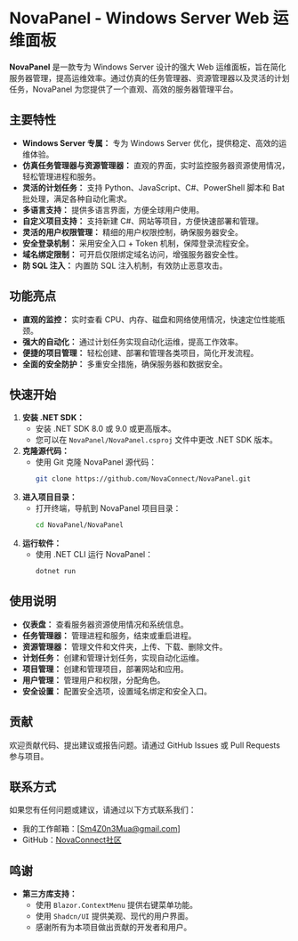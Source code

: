 # NovaPanel - Windows Server Web 运维面板

**NovaPanel** 是一款专为 Windows Server 设计的强大 Web 运维面板，旨在简化服务器管理，提高运维效率。通过仿真的任务管理器、资源管理器以及灵活的计划任务，NovaPanel 为您提供了一个直观、高效的服务器管理平台。

## 主要特性

* **Windows Server 专属：** 专为 Windows Server 优化，提供稳定、高效的运维体验。
* **仿真任务管理器与资源管理器：** 直观的界面，实时监控服务器资源使用情况，轻松管理进程和服务。
* **灵活的计划任务：** 支持 Python、JavaScript、C#、PowerShell 脚本和 Bat 批处理，满足各种自动化需求。
* **多语言支持：** 提供多语言界面，方便全球用户使用。
* **自定义项目支持：** 支持新建 C#、网站等项目，方便快速部署和管理。
* **灵活的用户权限管理：** 精细的用户权限控制，确保服务器安全。
* **安全登录机制：** 采用安全入口 + Token 机制，保障登录流程安全。
* **域名绑定限制：** 可开启仅限绑定域名访问，增强服务器安全性。
* **防 SQL 注入：** 内置防 SQL 注入机制，有效防止恶意攻击。

## 功能亮点

* **直观的监控：** 实时查看 CPU、内存、磁盘和网络使用情况，快速定位性能瓶颈。
* **强大的自动化：** 通过计划任务实现自动化运维，提高工作效率。
* **便捷的项目管理：** 轻松创建、部署和管理各类项目，简化开发流程。
* **全面的安全防护：** 多重安全措施，确保服务器和数据安全。

## 快速开始

1.  **安装 .NET SDK：**
    * 安装 .NET SDK 8.0 或 9.0 或更高版本。
    * 您可以在 `NovaPanel/NovaPanel.csproj` 文件中更改 .NET SDK 版本。
2.  **克隆源代码：**
    * 使用 Git 克隆 NovaPanel 源代码：
        ```bash
        git clone https://github.com/NovaConnect/NovaPanel.git
        ```
3.  **进入项目目录：**
    * 打开终端，导航到 NovaPanel 项目目录：
        ```bash
        cd NovaPanel/NovaPanel
        ```
4.  **运行软件：**
    * 使用 .NET CLI 运行 NovaPanel：
        ```bash
        dotnet run
        ```

## 使用说明

* **仪表盘：** 查看服务器资源使用情况和系统信息。
* **任务管理器：** 管理进程和服务，结束或重启进程。
* **资源管理器：** 管理文件和文件夹，上传、下载、删除文件。
* **计划任务：** 创建和管理计划任务，实现自动化运维。
* **项目管理：** 创建和管理项目，部署网站和应用。
* **用户管理：** 管理用户和权限，分配角色。
* **安全设置：** 配置安全选项，设置域名绑定和安全入口。

## 贡献

欢迎贡献代码、提出建议或报告问题。请通过 GitHub Issues 或 Pull Requests 参与项目。

## 联系方式

如果您有任何问题或建议，请通过以下方式联系我们：

* 我的工作邮箱：[Sm4Z0n3Mua@gmail.com]
* GitHub：[NovaConnect社区](https://github.com/NovaConnect)

## 鸣谢
* **第三方库支持：**
    * 使用 `Blazor.ContextMenu` 提供右键菜单功能。
    * 使用 `Shadcn/UI` 提供美观、现代的用户界面。
    * 感谢所有为本项目做出贡献的开发者和用户。

